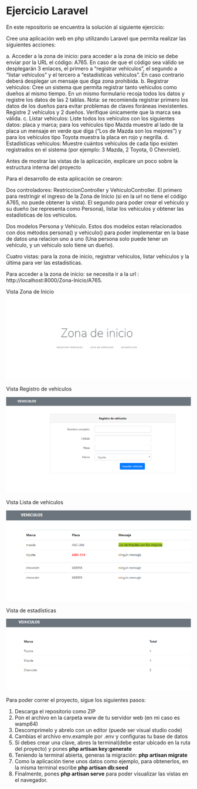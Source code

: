 # Ejercicio Laravel

En este repositorio se encuentra la solución al siguiente ejercicio:

Cree una aplicación web en php utilizando Laravel que permita realizar las siguientes acciones:

a. Acceder a la zona de inicio: para acceder a la zona de inicio se debe enviar por la URL el código:
A765. En caso de que el código sea válido se desplegarán 3 enlaces, el primero a “registrar
vehículos”, el segundo a “listar vehículos” y el tercero a “estadísticas vehículos”. En caso contrario
deberá desplegar un mensaje que diga zona prohibida.
b. Registrar vehículos: Cree un sistema que permita registrar tanto vehículos como dueños al mismo
tiempo. En un mismo formulario recoja todos los datos y registre los datos de las 2 tablas.
Nota: se recomienda registrar primero los datos de los dueños para evitar problemas de claves
foráneas inexistentes. Registre 2 vehículos y 2 dueños. Verifique únicamente que la marca sea
válida.
c. Listar vehículos: Liste todos los vehículos con los siguientes datos: placa y marca; para los
vehículos tipo Mazda muestre al lado de la placa un mensaje en verde que diga (“Los de Mazda
son los mejores”) y para los vehículos tipo Toyota muestra la placa en rojo y negrilla.
d. Estadísticas vehículos: Muestre cuántos vehículos de cada tipo existen registrados en el sistema
(por ejemplo: 3 Mazda, 2 Toyota, 0 Chevrolet).

Antes de mostrar las vistas de la aplicación, explicare un poco sobre la estructura interna del proyecto

Para el desarrollo de esta aplicación se crearon:

Dos controladores: RestriccionController y VehiculoController. El primero para restringir el ingreso de la Zona
de Inicio (si en la url no tiene el código A765, no puede obtener la vista). El segundo para poder crear el vehiculo
y su dueño (se representa como Persona), listar los vehiculos y obtener las estadísticas de los vehiculos.

Dos modelos Persona y Vehiculo. Estos dos modelos estan relacionados con dos métodos persona() y vehiculo() para
poder implementar en la base de datos una relacion uno a uno (Una persona solo puede tener un vehículo, y un vehiculo solo 
tiene un dueño). 

Cuatro vistas: para la zona de inicio, registrar vehiculos, listar vehiculos y la última para ver las estadisticas.


Para acceder a la zona de inicio: se necesita ir a la url : http://localhost:8000/Zona-Inicio/A765.


Vista Zona de Inicio
![Zona-Inicio](https://github.com/MariaRosales1/Ejercicio-Laravel/blob/master/Zona-Inicio.PNG)


Vista Registro de vehículos

![Registro-Vehiculos](https://github.com/MariaRosales1/Ejercicio-Laravel/blob/master/Registro.PNG)


Vista Lista de vehículos

![Lista-Vehiculos](https://github.com/MariaRosales1/Ejercicio-Laravel/blob/master/lista.PNG)

Vista de estadísticas

![Estadísticas-Vehiculos](https://github.com/MariaRosales1/Ejercicio-Laravel/blob/master/Estadisticas.PNG)


Para poder correr el proyecto, sigue los siguientes pasos:

1. Descarga el repositorio como ZIP
2. Pon el archivo en la carpeta www de tu servidor web (en mi caso es wamp64)
3. Descomprimelo y abrelo con un editor (puede ser visual studio code)
4. Cambias el archivo env.example por .env y configuras tu base de datos
5. Si debes crear una clave, abres la terminal(debe estar ubicado en la ruta del proyecto) y pones **php artisan key:generate**
6. Teniendo la terminal abierta, generas la migración: **php artisan migrate**
7. Como la aplicación tiene unos datos como ejemplo, para obtenerlos, en la misma terminal escribe **php artisan db:seed**
8. Finalmente, pones **php artisan serve** para poder visualizar las vistas en el navegador.
